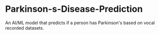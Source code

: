 # Parkinson-s-Disease-Prediction
An AI/ML model that predicts if a person has Parkinson's based on vocal recorded datasets.
